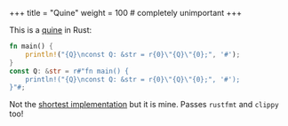 +++
title = "Quine"
weight = 100 # completely unimportant
+++

This is a [quine](https://en.wikipedia.org/wiki/Quine_(computing)) in Rust:

```rust
fn main() {
    println!("{Q}\nconst Q: &str = r{0}\"{Q}\"{0};", '#');
}
const Q: &str = r#"fn main() {
    println!("{Q}\nconst Q: &str = r{0}\"{Q}\"{0};", '#');
}"#;
```

Not the [shortest implementation](https://codegolf.stackexchange.com/questions/69/golf-you-a-quine-for-great-good/97833#97833) but it is mine. Passes `rustfmt` and `clippy` too!
